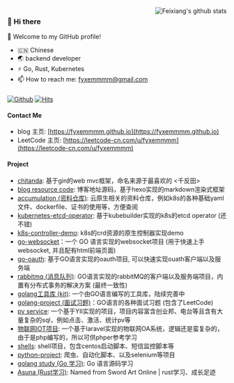 <img align="right" src="https://github-readme-stats.vercel.app/api?username=fyxemmmm&show_icons=true&hide_border=true&theme=" alt="Feixiang's github stats" />

### 👋 Hi there
🎉 Welcome to my GitHub profile!
- 🇨🇳 Chinese
- 🌏 backend developer
- ⚡ Go, Rust, Kubernetes
- 📫 How to reach me: fyxemmmm@gmail.com
### 

[![Github](https://img.shields.io/github/followers/fyxemmmm?label=Follow&style=plastic)](https://github.com/fyxemmmm)
[![Hits](https://hits.seeyoufarm.com/api/count/incr/badge.svg?url=https%3A%2F%2Fgithub.com%2Ffyxemmmm&count_bg=%2379C83D&title_bg=%23555555&icon=&icon_color=%23E7E7E7&title=views&edge_flat=false)](https://hits.seeyoufarm.com)

#### Contact Me 

- blog 主页: [https://fyxemmmm.github.io](https://fyxemmmm.github.io)
- LeetCode 主页: [https://leetcode-cn.com/u/fyxemmmm](https://leetcode-cn.com/u/fyxemmmm)

#### Project

* [chitanda](https://github.com/fyxemmmm/chitanda): 基于gin的web mvc框架，命名来源于最喜欢的  <千反田>
* [blog resource code](https://github.com/fyxemmmm/fyxemmmm.github.io): 博客地址源码，基于hexo实现的markdown渲染式框架
* [accumulation (资料仓库)](https://github.com/fyxemmmm/accumulation): 云原生相关的资料仓库，例如k8s的各种基础yaml文件、dockerfile、证书的使用等，方便查阅
* [kubernetes-etcd-operator](https://github.com/fyxemmmm/kubernetes-etcd-operator): 基于kubebuilder实现的k8s的etcd operator (还不错)
* [k8s-controller-demo](https://github.com/fyxemmmm/k8s-controller-demo): k8s的crd资源的原生控制器实现demo
* [go-websocket](https://github.com/fyxemmmm/go-websocket-demo)：一个 GO 语言实现的websocket项目 (用于快速上手websocket, 并且配有html前端页面)
* [go-oauth](https://github.com/getbuguai/bg-jijian): 基于GO语言实现的oauth项目, 可以快速实现ouath客户端以及服务端
* [rabbitmq (消息队列)](https://github.com/fyxemmmm/go-rabbmitmq-demo): GO语言实现的rabbitMQ的客户端以及服务端项目，内置有分布式事务的解决方案 (最终一致性)
* [golang工具库 (kit)](https://github.com/fyxemmmm/kit): 一个由GO语言编写的工具库，陆续完善中
* [golang-project (面试习题)](https://github.com/fyxemmmm/golang-project)：GO语言的各种面试习题 (包含了LeetCode) 
* [pv service](https://github.com/fyxemmmm/pv_service): 一个基于YII实现的项目，项目内容富含创业邦、电台等且含有大量复杂的sql，例如点击、激活、统计pv等
* [物联网IOT项目](https://github.com/fyxemmmm/ops-pointer): 一个基于laravel实现的物联网OA系统，逻辑还是蛮复杂的，由于是php编写的，所以可供phper参考学习
* [shells](https://github.com/fyxemmmm/shells): shell项目，包含centos启动脚本、短信监控脚本等
* [python-project](https://github.com/fyxemmmm/py-project/tree/master): 爬虫、自动化脚本、以及selenium等项目
* [golang study (Go 学习)](https://github.com/fyxemmmm/golang-notes): Go 语言源码学习
* [Asuna (Rust学习)](https://github.com/fyxemmmm/asuna):  Named from Sword Art Online | rust学习、成长足迹


